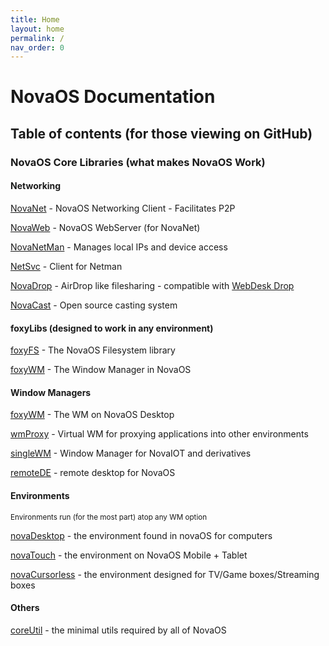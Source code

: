 ```yaml
---
title: Home
layout: home
permalink: /
nav_order: 0
---
```


# NovaOS Documentation
## Table of contents (for those viewing on GitHub)
### NovaOS Core Libraries (what makes NovaOS Work)
#### Networking

[NovaNet](Libs/Networking/Net/index.md) - NovaOS Networking Client - Facilitates P2P

[NovaWeb](Libs/Networking/Web/index.md) - NovaOS WebServer (for NovaNet)

[NovaNetMan](Libs/Networking/NetMan/index.md) - Manages local IPs and device access

[NetSvc](Libs/Networking/svc/index.md) - Client for Netman

[NovaDrop](Libs/Networking/Drop/index.md) - AirDrop like filesharing - compatible with [WebDesk Drop](webdesk-beta.vercel.app)

[NovaCast](Libs/Networking/Cast/index.md) - Open source casting system

#### foxyLibs (designed to work in any environment)

[foxyFS](Libs/foxy/FS/index.md) - The NovaOS Filesystem library

[foxyWM](Libs/foxy/WM/index.md) - The Window Manager in NovaOS

#### Window Managers

[foxyWM](Libs/foxy/WM/index.md) - The WM on NovaOS Desktop

[wmProxy](Libs/wm/Proxy/index.md) - Virtual WM for proxying applications into other environments

[singleWM](Libs/wm/Single/index.md) - Window Manager for NovaIOT and derivatives

[remoteDE](Libs/wm/Remote/index.md) - remote desktop for NovaOS

#### Environments

<small>Environments run (for the most part) atop any WM option</small>

[novaDesktop](Libs/DE/Desktop/index.md) - the environment found in novaOS for computers

[novaTouch](Libs/DE/Touch/index.md) - the environment on NovaOS Mobile + Tablet

[novaCursorless](Libs/DE/Cursorless/index.md) - the environment designed for TV/Game boxes/Streaming boxes


#### Others

[coreUtil](Libs/core/index.md) - the minimal utils required by all of NovaOS